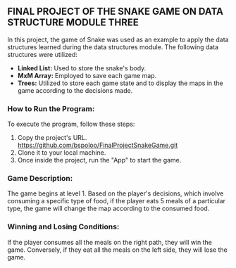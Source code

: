 ## FINAL PROJECT OF THE SNAKE GAME ON DATA STRUCTURE MODULE THREE

In this project, the game of Snake was used as an example to apply the data structures learned during the data structures module. The following data structures were utilized:

- **Linked List:** Used to store the snake's body.
- **MxM Array:** Employed to save each game map.
- **Trees:** Utilized to store each game state and to display the maps in the game according to the decisions made.

### How to Run the Program:

To execute the program, follow these steps:

1. Copy the project's URL. https://github.com/bspoloo/FinalProjectSnakeGame.git
2. Clone it to your local machine.
3. Once inside the project, run the "App" to start the game.

### Game Description:

The game begins at level 1. Based on the player's decisions, which involve consuming a specific type of food, if the player eats 5 meals of a particular type, the game will change the map according to the consumed food.
### Winning and Losing Conditions:

If the player consumes all the meals on the right path, they will win the game. Conversely, if they eat all the meals on the left side, they will lose the game.
